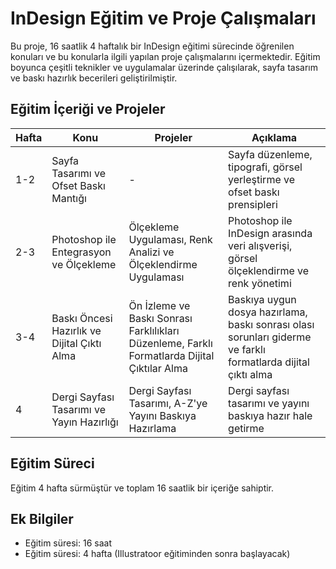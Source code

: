 # InDesign Eğitim ve Proje Çalışmaları

Bu proje, 16 saatlik 4 haftalık bir InDesign eğitimi sürecinde öğrenilen konuları ve bu konularla ilgili yapılan proje çalışmalarını içermektedir. Eğitim boyunca çeşitli teknikler ve uygulamalar üzerinde çalışılarak, sayfa tasarım ve baskı hazırlık becerileri geliştirilmiştir.

## Eğitim İçeriği ve Projeler

| Hafta | Konu | Projeler | Açıklama |
|---|---|---|---|
| 1-2 | Sayfa Tasarımı ve Ofset Baskı Mantığı | - | Sayfa düzenleme, tipografi, görsel yerleştirme ve ofset baskı prensipleri |
| 2-3 | Photoshop ile Entegrasyon ve Ölçekleme | Ölçekleme Uygulaması, Renk Analizi ve Ölçeklendirme Uygulaması | Photoshop ile InDesign arasında veri alışverişi, görsel ölçeklendirme ve renk yönetimi |
| 3-4 | Baskı Öncesi Hazırlık ve Dijital Çıktı Alma | Ön İzleme ve Baskı Sonrası Farklılıkları Düzenleme, Farklı Formatlarda Dijital Çıktılar Alma | Baskıya uygun dosya hazırlama, baskı sonrası olası sorunları giderme ve farklı formatlarda dijital çıktı alma |
| 4 | Dergi Sayfası Tasarımı ve Yayın Hazırlığı | Dergi Sayfası Tasarımı, A-Z'ye Yayını Baskıya Hazırlama | Dergi sayfası tasarımı ve yayını baskıya hazır hale getirme |

## Eğitim Süreci

Eğitim 4 hafta sürmüştür ve toplam 16 saatlik bir içeriğe sahiptir.

## Ek Bilgiler

*   Eğitim süresi: 16 saat
*   Eğitim süresi: 4 hafta (Illustratoor eğitiminden sonra başlayacak)
